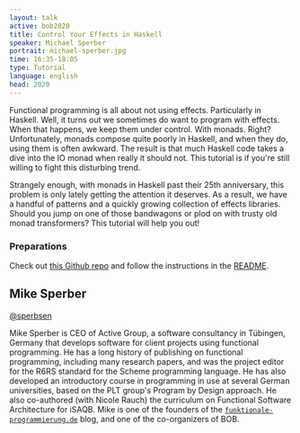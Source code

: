 ```yaml
---
layout: talk
active: bob2020
title: Control Your Effects in Haskell
speaker: Michael Sperber
portrait: michael-sperber.jpg
time: 16:35-18:05
type: Tutorial
language: english
head: 2020
---
```


Functional programming is all about not using effects.  Particularly
in Haskell.  Well, it turns out we sometimes do want to program with
effects.  When that happens, we keep them under control.  With monads.
Right?  Unfortunately, monads compose quite poorly in Haskell, and
when they do, using them is often awkward.  The result is that much
Haskell code takes a dive into the IO monad when really it should not.
This tutorial is if you're still willing to fight this disturbing
trend.

Strangely enough, with monads in Haskell past their 25th anniversary,
this problem is only lately getting the attention it deserves.  As a
result, we have a handful of patterns and a quickly growing collection
of effects libraries.  Should you jump on one of those bandwagons or
plod on with trusty old monad transformers?  This tutorial will help
you out!

### Preparations

Check out [this Github repo](https://github.com/mikesperber/haskell-effects-tutorial) 
and
follow the instructions in the
[README](https://github.com/mikesperber/haskell-effects-tutorial).

## Mike Sperber

[@sperbsen](http://twitter.com/sperbsen)

Mike Sperber is CEO of Active Group, a software consultancy in
Tübingen, Germany that develops software for client projects using
functional programming.  He has a long history of publishing on
functional programming, including many research papers, and was the
project editor for the R6RS standard for the Scheme programming
language.  He has also developed an introductory course in programming
in use at several German universities, based on the PLT group's
Program by Design approach.  He also co-authored (with Nicole Rauch)
the curriculum on Functional Software Architecture for iSAQB.  Mike is
one of the founders of the
[`funktionale-programmierung.de`](https://funktionale-programmierung.de/)
blog, and one of the co-organizers of BOB.
